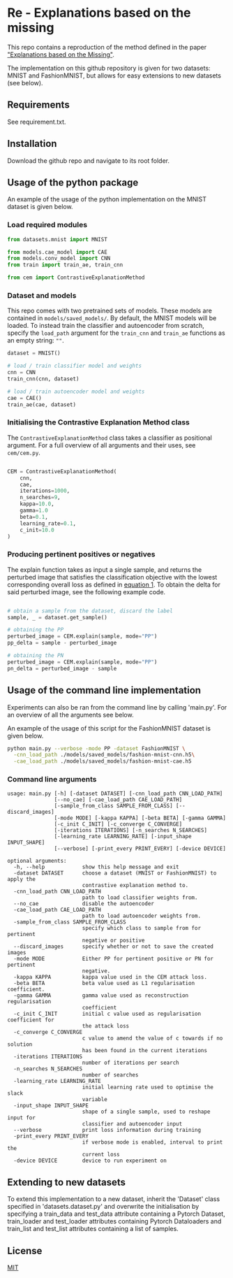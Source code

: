 # Re - Explanations based on the missing

This repo contains a reproduction of the method defined in the paper ["Explanations based on the Missing"](https://arxiv.org/pdf/1802.07623).

The implementation on this github repository is given for two datasets: MNIST and FashionMNIST, but allows for easy extensions to new datasets (see below). 

## Requirements

See requirement.txt.

## Installation

Download the github repo and navigate to its root folder.

## Usage of the python package

An example of the usage of the python implementation on the MNIST dataset is given below. 

### Load required modules
```python
from datasets.mnist import MNIST

from models.cae_model import CAE
from models.conv_model import CNN
from train import train_ae, train_cnn

from cem import ContrastiveExplanationMethod
```
### Dataset and models 

This repo comes with two pretrained sets of models. These models are contained in `models/saved_models/`. By default, the MNIST models will be loaded. To instead train the classifier and autoencoder from scratch, specify the `load_path` argument for the `train_cnn` and `train_ae` functions as an empty string: `""`.

```python
dataset = MNIST()

# load / train classifier model and weights
cnn = CNN
train_cnn(cnn, dataset)

# load / train autoencoder model and weights
cae = CAE()
train_ae(cae, dataset)
```
### Initialising the Contrastive Explanation Method class
The `ContrastiveExplanationMethod` class takes a classifier as positional argument. For a full overview of all arguments and their uses, see `cem/cem.py`.
```python

CEM = ContrastiveExplanationMethod(
    cnn,
    cae,
    iterations=1000,
    n_searches=9,
    kappa=10.0,
    gamma=1.0
    beta=0.1,
    learning_rate=0.1,
    c_init=10.0
)

```

### Producing pertinent positives or negatives
The explain function takes as input a single sample, and returns the perturbed image that satisfies the classification objective with the lowest corresponding overall loss as defined in [equation 1](https://arxiv.org/pdf/1802.07623.pdf). To obtain the delta for said perturbed image, see the following example code.
```python

# obtain a sample from the dataset, discard the label
sample, _ = dataset.get_sample()

# obtaining the PP
perturbed_image = CEM.explain(sample, mode="PP")
pp_delta = sample - perturbed_image

# obtaining the PN
perturbed_image = CEM.explain(sample, mode="PP")
pn_delta = perturbed_image - sample
```

## Usage of the command line implementation

Experiments can also be ran from the command line by calling 'main.py'. For an overview of all the arguments see below.

An example of the usage of this script for the FashionMNIST dataset is given below.

```bash
python main.py --verbose -mode PP -dataset FashionMNIST \
  -cnn_load_path ./models/saved_models/fashion-mnist-cnn.h5\
  -cae_load_path ./models/saved_models/fashion-mnist-cae.h5
```

### Command line arguments
```
usage: main.py [-h] [-dataset DATASET] [-cnn_load_path CNN_LOAD_PATH]
               [--no_cae] [-cae_load_path CAE_LOAD_PATH]
               [-sample_from_class SAMPLE_FROM_CLASS] [--discard_images]
               [-mode MODE] [-kappa KAPPA] [-beta BETA] [-gamma GAMMA]
               [-c_init C_INIT] [-c_converge C_CONVERGE]
               [-iterations ITERATIONS] [-n_searches N_SEARCHES]
               [-learning_rate LEARNING_RATE] [-input_shape INPUT_SHAPE]
               [--verbose] [-print_every PRINT_EVERY] [-device DEVICE]

optional arguments:
  -h, --help            show this help message and exit
  -dataset DATASET      choose a dataset (MNIST or FashionMNIST) to apply the
                        contrastive explanation method to.
  -cnn_load_path CNN_LOAD_PATH
                        path to load classifier weights from.
  --no_cae              disable the autoencoder
  -cae_load_path CAE_LOAD_PATH
                        path to load autoencoder weights from.
  -sample_from_class SAMPLE_FROM_CLASS
                        specify which class to sample from for pertinent
                        negative or positive
  --discard_images      specify whether or not to save the created images
  -mode MODE            Either PP for pertinent positive or PN for pertinent
                        negative.
  -kappa KAPPA          kappa value used in the CEM attack loss.
  -beta BETA            beta value used as L1 regularisation coefficient.
  -gamma GAMMA          gamma value used as reconstruction regularisation
                        coefficient
  -c_init C_INIT        initial c value used as regularisation coefficient for
                        the attack loss
  -c_converge C_CONVERGE
                        c value to amend the value of c towards if no solution
                        has been found in the current iterations
  -iterations ITERATIONS
                        number of iterations per search
  -n_searches N_SEARCHES
                        number of searches
  -learning_rate LEARNING_RATE
                        initial learning rate used to optimise the slack
                        variable
  -input_shape INPUT_SHAPE
                        shape of a single sample, used to reshape input for
                        classifier and autoencoder input
  --verbose             print loss information during training
  -print_every PRINT_EVERY
                        if verbose mode is enabled, interval to print the
                        current loss
  -device DEVICE        device to run experiment on
```

## Extending to new datasets

To extend this implementation to a new dataset, inherit the 'Dataset' class specified in 'datasets.dataset.py' and overwrite the initialisation by specifying a train_data and test_data attribute containing a Pytorch Dataset, train_loader and test_loader attributes containing Pytorch Dataloaders and train_list and test_list attributes containing a list of samples.

## License
[MIT](https://choosealicense.com/licenses/mit/)
